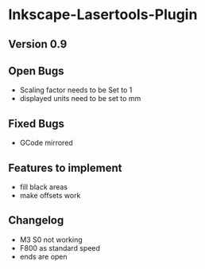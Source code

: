 # Inkscape-Lasertools-Plugin

## Version 0.9

## Open Bugs
- Scaling factor needs to be Set to 1
- displayed units need to be set to mm

## Fixed Bugs
- GCode mirrored

## Features to implement
- fill black areas
- make offsets work

## Changelog
- M3 S0 not working
- F800 as standard speed
- ends are open
